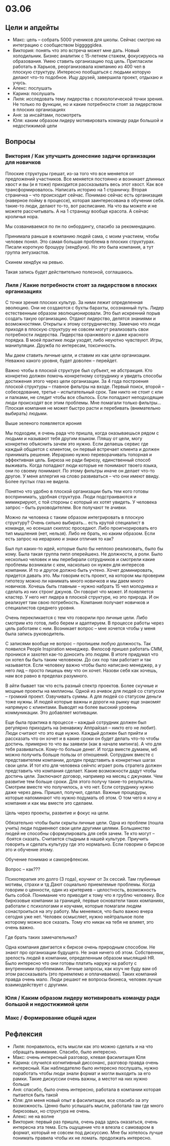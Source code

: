 # 03.06

## Цели и апдейты

* Макс: цель – собрать 5000 учеников для школы. Сейчас смотрю на интеграцию с сообществом bigggggidea. 
* Виктория: понять что это встреча может мне дать. Новый холодильник. Бизнес аналитик с 15-летнем стажем, фокусируюсь на образования. Умею ставить организацию под цель. Пригласили работать в Харьков, реорганизовала компанию из 400 чел в плоскую структуру. Интересно пообщаться с людьми которую делают что-то подобное. Ищу друзей, завершила проект, отдыхаю и учусь.
* Алекс: послушать
* Карина: послушать
* Лиля: исследовать тему лидерства с психологической точки зрения. Не только по функции, но и какие потребности стоят за лидерством в плоских организациях
* Аня: за инсайтами, посмотреть
* Юля: каким образом лидеру мотивировать команду ради большой и недостижимой цели

## Вопросы

### Виктория / Как улучшить донесение задачи организации для новичков

Плоские структуры грешат, из-за того что все меняется от предложений участников. Все меняется постоянно и возникает длинных хвост и вы \(и я тоже\) приходится рассказывать весь этот хвост. Как все трансформировалось. Написать историю на 1 страничку. Вторая страничка – что происходит сейчас. Понимаю сейчас есть организация \(наверное пойму в процессе\), которая заинтересована в обучении себя. такие-то люди, делают то-то, вот расписание. На что вы можете и не можете рассчитывать. А на 1 страницу вообще красота. А сейчас кроличья нора.

Мы созваниваемся по пн по онбордингу, спасибо за рекомендацию. 

Принимала раньше в компанию людей сама, с моим участием, чтобы человек понял. Это самая большая проблема в плоских структурах. Писали короткую брошуру \(хендбуки\). Но это была компания, а тут группа энтузиастов.

Скинем хендбук на ревью.

Такая запись будет действительно полезной, соглашаюсь.

### Лиля / Какие потребности стоят за лидерством в плоских организациях

С точки зрения плоских культур. За ними лежит определенная эволюцию. Они не создаются с бухты барахты, осознанный путь. Лидер естественным образом эволюционировали. Это был искренний порыв создать такую организацию. Отдают лидерство, делятся знаниями и возможностями. Открыты к этому сотрудничеству. Замечаю что люди приходя в плоскую структуру не совсем могут реализовать свои потребности лидерства. Лидерства оранжевого и даже красного порядка. В моей практике люди уходят, либо неуютно чувствуют. Игры, манипуляции. Дружба по интересам, токсичность.

Мы даем ставить личные цели, и ставим их как цели организации. Неважно какого уровня, будет доволен – перейдет.

Важно чтобы в плоской структуре был субъект, не абстракция. Кто конкретно должен помочь конкретному сотруднику и увидеть способы достижения этого через цели организации. За 4 года построения плоской структуры – главное фильтры на входе. Первый поиск, второй – собеседование, третье – испытательный срок. Там никто не стоит с кпи и палками, не следит чтобы все сбылось. Если попадают неподходящие люди происходят все этим проблемы. Мне помагали только фильтры... Плоская компания не может быстро расти и перебивать \(внимательно выбирать\) людьми. 

Выше зеленого появляется ирония

Мы подходим, я очень рада что пришла, когда оказываешься рядом с людьми и называют тебя другим языком. Пляшу от цели, могу конкретно объяснить зачем это нужно. Если делаешь сервис где каждый общается с клиентом, он первый встречает клиента и должен принимать решение. Иерархию нужно переворачивать топорная и эффективная цель. Бирюза не ради бирюзу, единственный способ выживать. Когда попадают люди которые не понимают твоего языка, они по своему понимают. По этому фильтры иначе он делает что-то другое. У меня аллергия на слово развиваться – что они имеют ввиду. Более пустых глаз не видела.

Понятно что удобно в плоской организации быть тем кого готовы воспринимать, удобная структура. Люди подстраиваются и мимикрируют, с той стороны с который их хотят увидеть. У человека запрос – быть руководителем. Все получают те ачивки.

Можно ли человека с таким образом интегрировать в плоскую структуру? Очень сильно выбирать... есть крутой специалист в команде, но есеншал скиллзс проседают. Либо проигнорировать его тип мышления \(нет, нельзя\). Либо не брать, но каким образом. Если есть запрос на иерархию и знаки отличия то как?

Был пул каких-то идей, которые было бы неплохо реализовать, было бы кому. Была такая группа пипл оперейшенз. Не должности, а роли. Было несколько человек и мы перебирали сотрудников и смотрели какие проблемы возникали с кем, насколько он нужен для интересов компании. И то и другое должно быть учтено. Хочет доминировать, придется давать это. Мы говорим есть проект, на котором мы проверим гипотезу можно ли нанимать много новичков и мы даем много новичков. Хочешь быть главным – нужно набрать 15 чел молодняка и сделать из них стронг джунов. Он говорит что может. И появляется кластер. У него нет лидера в плоской структуре, но это природа. И он реализует там свою потребность. Компания получает новичков и специалистов среднего уровня.

Очень перекликается с тем что говорили про личные цели. Либо смотрим кто готов, либо берем и адаптируем. В процессе работы через цель работаем с ним. Возникает вопрос – мне хочется чтобы у меня была запись руководитель.

С записями вообще не вопрос – пропишем любую должность. Так появился People Inspiration менеджер. Философ пришел работать СММ, проникся и захотел как-то доносить это людям. В итоге придумал что он хотел бы быть таким человеком. До сих пор там работает и так называется. Если человеку важно чтобы было написано менеджер, а у него лид – просто пишешь ему что он хочет. Назови себя как хочешь, нам все равно в пределах разумного.

В айти бывает так что есть разный спектр проектов. Более скучные и мощные проекты на миллионы. Одной из ачивок для людей со статусом – громкий проект. Озвучивать суммы. А для людей со статусом деньги тоже нужны. И людей которые важны и дороги на рынку еще знакомят напрямую с клиентами. Выводят на более высокий уровень коммуникации. Это добавляет мотивации.

Еще была практика в процессе – каждый сотрудник должен был регулярно приходить на \(ненавижу Аппрайзал – никто его не любит\). Люди считают что это еще нужно. Каждый должен был прийти и рассказать что он хочет и в какие сроки он будет делать что-то чтобы достичь. примерно то что вы заявили \(как в начале митинга\). А что для тебя развиваться. Кому-то больше денег. И тогда вместе думаем, мб можно получить больше пользы от отношений. Сотрудник вместе с представителем компании, долден представить в конкретных шагах свои цели. И тот кто для человека сейчпс играет роль стратега должен представить что компания сделает. Какие возможности дадут чтобы достичь цели. Заключают договор, например на месяц с джунами. Чем развитие тем больше сроки. Для этого получу такие-то результаты. Смотрим вместе что получилось, а что нет. Если сотруднику нужно даже через день. Пришел, получил, сделал. Важные процедуры, которые напоминают что нужно подумать об этом. О том чего я хочу и компания и как мы вместе это сделаем.

Цель через проекты, развитие и фокус на цели.

Обязательно чтобы были скрыты личные цели. Одна из проблем \(пошла учить\) люди подменяют свои цели другими целями. Большинство людей не способны сформулировать для себя зачем. Те кто могут – боятся сказать. Считается стыдным в нашей культуре. Приучить говорить и сделать культуру где это нормально. Если говорим о бирюзе это и обучение этому. 

Обучение понимаю и саморефлексии.

Вопрос – как???

Психотерапия это долго \(3 года\), коучинг от 3х сессий. Там глубинные мотивы, страхи и тд Дают социально приемлемые проблемы. Когда говорим о ценности, один из критериев – целостность, возможность быть собой. Понимание что приводит к тому что я грублю человеку. Все бирюзовые компании за границей, первые основатели таких компаниях, работали с психологами и коучами, которые помагали людям сонастроиться на эту работу. Мы менеямся, что было важно вчера сегодня уже нет. Человек осмысляет, нужно нейтральное поле которому можно все сказать. Тому кто никак на тебя не влияет, это очень важно. 

Где брать таких замечательных?

Одна компания двигается к бирюзе очень природным способом. Не знают про организации будущего. Не зная ничего об этом. Собственник, зрелость людей в компании, определенным образом мыслящий HR. Было интересно что они готовы платить наружу на работу с внутренними проблемами. Личные запросы, как коуч не буду вам об этом рассказывать \(это приемлемо и оплачиваемо\). Таких компаний правда очень мало. Люди решают не вопросы бизнеса, человек лучше взаимодействует с другими.

### Юля / Каким образом лидеру мотивировать команду ради большой и недостижимой цели

### Макс / Формирование общей идеи

## Рефлексия

* Лиля: понравилось, есть мысли как это можно сделать и на что обращать внимание. Спасибо, было интересно.
* Макс: очень интересный разговор, клевая фасилитация Юля
* Карина: случился когнитивный диссонанс, разговор правда очень интересный. Как наблюдателю было интересно послушать, нужно поработать чтобы люди знали формат и могли выходить за его рамки. Такие дискуссии очень важны, а местот на них нужно больше
* Аня: спасибо, было очень интересно, работала в компании которая пытается быть такой
* Юля: для меня новый опыт в фасилитации, все спасибо за эту возможность. Ценно было услышать мысли, работала там где много бирюзовых, но структура не очень.
* Алекс: не на волне
* Виктория: первый раз пришла, очень рада здесь оказаться, очень интересна эта тема. Есть ощущение что я влезла с самоваром в формат, который не совсем под дискуссию. Мне бы хотелось лучше понимать правила чтобы их не ломать. продолжать интересно.

